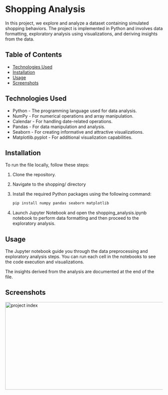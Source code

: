 # Shopping Analysis
In this project, we explore and analyze a dataset containing simulated shopping behaviors. The project is implemented in Python and involves data formatting, exploratory analysis using visualizations, and deriving insights from the data.

## Table of Contents
+ [Technologies Used](#Technologies-Used)
+ [Installation](#Installation)
+ [Usage](#Usage)
+ [Screenshots](#Screenshots)

## Technologies Used
+ Python - The programming language used for data analysis.
+ NumPy - For numerical operations and array manipulation.
+ Calendar - For handling date-related operations.
+ Pandas - For data manipulation and analysis.
+ Seaborn - For creating informative and attractive visualizations.
+ Matplotlib.pyplot - For additional visualization capabilities.

## Installation
To run the file locally, follow these steps:

1. Clone the repository.
2. Navigate to the shopping/ directory
3. Install the required Python packages using the following command:
   
   ```bash
   pip install numpy pandas seaborn matplotlib
5. Launch Jupyter Notebook and open the shopping_analysis.ipynb notebook to perform data formatting and then proceed to the exploratory analysis.

## Usage
The Jupyter notebook guide you through the data preprocessing and exploratory analysis steps. You can run each cell in the notebooks to see the code execution and visualizations.

The insights derived from the analysis are documented at the end of the file.

## Screenshots
<div style="display: flex; flex-direction: row;">
  <img  style="margin-bottom: 10px;" src="https://github.com/NilArj/Shopping-Behaviors-Analysis/blob/a9c2ee2ff77060763f3a68e866195f2fef130ecf/images/Captura%20de%20pantalla%202023-08-23%20112959.png" alt="project index" width="600" height="280">

</div>



